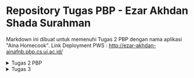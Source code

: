 # Repository Tugas PBP - Ezar Akhdan Shada Surahman
Markdown ini dibuat untuk memenuhi Tugas 2 PBP dengan nama aplikasi "Aina Homecook". 
Link Deployment PWS : http://ezar-akhdan-ainafnb.pbp.cs.ui.ac.id/
<details>

 <summary>Tugas 2 PBP </summary>

## Step-by-step pengerjaan proyek

Berikut merupakan step-by-step pengerjaan proyek ini:

### Pembuatan Proyek Django

1. Saya membuat direktori `aina-fnb` pada laptop saya sebagai direktori untuk proyek ini.
2. Pada direktori `aina-fnb` saya menginstall virtual environment melalui terminal dengan command berikut:

   ```python
   python3 -m venv env
   ```
3. Setelah virtual environment terinstall, saya mengaktifkannya dengan commad:

   ```
   source env/bin/activate
   ```
4. Saya membuat file `requirements.txt` dengan isi sebagai berikut:

   ```
   django
   gunicorn
   whitenoise
   psycopg2-binary
   requests
   urllib3
   ```
5. Setelah itu saya melakukan dependencies pada `requirements.txt` dengan command:

   ```
   pip install -r requirements.tx
   ```
6. Lalu, saya melakukan instalansi project django dengan nama `aina_fnb` dengan command berikut:

   ```
   django-admin startproject aina_fnb .
   ```
7. Setelah proyek terinstall, saya menambahkan `"localhost"` dan `"127.0.0.1"` sebagai bagian dari `ALLOWED_HOST` pada file `settings.py`.

   ### Membuat aplikasi `main`
8. Saya membuat aplikasi baru bernama `main` dengan command:

   ```
   python manage.py startapp main
   ```

   #### Membuat Template
9. Setelah aplikasi main terinstall, saya menambahkan `'main'` ke list `INSTALLED_APPS` pada file `settings.py` sebagai penanda adanya aplikasi `main` ini.
10. Untuk membuat template, saya membuat direktori `templates` (di dalam direktori `main`) lalu menambahkan file `main.html` yang akan berperan sebagai templatenya.
11. Saya mengisi template dengan komponen-komponen yang dibutuhkan serta langsung menggunakan template variables untuk attrbute-attribute yang akan ditampilkan.

    ### Membuat Models
12. Setelah template, saya menambahkan sebuah model pada file `model.py`   yaitu `FoodEntry` yang memili attribute `name` , `price`, `ready`,dan  `description` serta sebuah read-only variable yaitu `is_pricy` untuk menentukan apakah sebuah makanan termasuk relatif mahal atau tidak.
13. Untuk mengaplikasikan model saya melakukan migration dengan dua command di bawah:

    ```
    python3 manage.py makemigrations
    python3 manage.py migrate
    ```

    ### Menghubungkan View dengan Template
14. Selanjutnya, saya mengisi file `views.py `dengan sebuah function bernama `show_main` yang akan "mengirim" data ke template jika terdapat request dari template.
15. Data yang akan dikirim berupa atribut-atribut berupa atribut `name`,` price`, `ready, description`, `nama_aplikasi`, `nama_saya`, dan `kelas_saya`.

    ### Mengonfigurasi URL
16. Pertama, saya membuat file `urls.py` di dalam `main` dan menambahkan kode di bawah untuk mengonfigurasi routing pada aplikasi:

    ```
    from django.urls import path
    from main.views import show_main

    app_name = 'main'

    urlpatterns = [
        path('', show_main, name='show_main'),
    ]
    ```
17. Setelah itu, saya mengonfigurasi file `urls.py` yang berada pada `aina_fnb` untuk routing project keseluruhan dengan kode dibawah:

    ```
    ...
    from django.urls import path, include
    ...

    urlpatterns = [
        ...
        path('', include('main.urls')),
        ...
    ]
    ```

    ### Unit Tests
18. Selanjutnya, saya menambahkan beberapa unit tests pada `tests.py` yang bertujuan untuk memeriksa kebenaran kode, unit test yang dibuat meliputi:

    - Memeriksa apakah URL index (utama) bisa diakses
    - Memeriksa apakah halaman index (utama) dirender dengan template dari `main.html`
    - Memeriksa apakah halaman yang tidak ada pada project akan memberikan respons 404.
    - Memeriksa kebenaran read-only attributes yang ada di `models.py`
19. Untuk memeriksa kebenaran kode, saya menggunakan command:

    ```
    python manage.py test
    ```

### Git dan PWS Deployment

20. Saya membuat repository baru di github lalu menghubungkannya kepada repository yang ada pada lokal (melakukan `git init` terlebih dahulu)
21. Setelah terhubung, saya melakukan `add`, `commit`, dan `push` ke remote repository github
22. Untuk melakukan deployment ke PWS, pertama saya menambahkan URL repo saya ke list `ALLOWED_HOST` pada `settings.py`.
23. Terakhir, saya menyambungkan repository dengan PWS, lalu melakukan push ke repository PWS untuk melakukan deployment.

## Request client ke web aplikasi berbasis Django

[![Screenshot-2024-09-18-at-09-47-38.png](https://i.postimg.cc/6qy7Z9Yr/Screenshot-2024-09-18-at-09-47-38.png)](https://postimg.cc/RJxV5zrh)[![Screenshot-2024-09-18-at-09-47-38.png](https://i.postimg.cc/6qy7Z9Yr/Screenshot-2024-09-18-at-09-47-38.png)](https://postimg.cc/RJxV5zrh)

Secara singkat, saat user/client berinteraksi dengan website berbasis Django, maka device user akan mengirimkan sebuah HTTP request yang akan diarahkan oleh `urls.py` ke `views.py`. `views.py` memiliki peran penting untuk memilih data apa yang akan ditampilkan kepada user (bisa melalui database yang ada pada `models.py` maupun tidak) dan juga memilih template atau tampilan yang akan ditampilkan (berkas `html`).

`urls.py` -> mengarahkan user ke halaman yang sesuai.

`views.py` -> memilih data (`models.py`) serta tampilan/template (`main.html`) untuk diberikan kepada user

`models.py` -> sebagai database.

`main.html` -> sebagai tampilan/template untuk menampilkan data.

## Fungsi `git` dalam pengembangan perangkat lunak

`git` merupakan salah satu Version Control yang paling banyak digunakan. Berikut merupakan beberapa fungsi utama git:

- Version Control : `git` membuat pelacakan perubahan kode sangat mudah. Fitur ini sangat berguna saat developer memilki bug atau error lalu ingin melakukan debugging. Jika sudah "mentok", developer juga bisa mengembalikannya ke versi sebelumnya
- Collaborative : Dengan menggunakan layanan online seperti GitHub, developer bisa melakukan development secara bersamaan tanpa harus berada di tempat yang sama. Fitur Branching dan Merge pada `git` sangat berpengaruh dalam aspek kolaborasi.

Dengan Git, pengembangan perangkat lunak menjadi lebih terstruktur, efisien, dan terkelola dengan baik, terutama dalam tim besar atau proyek jangka panjang.

## Mengapa Django?

Menurut saya, salah satu faktor dipilihnya Django adalah karena bahasa pemorgramannya, yaitu Python. Python merupakan bahasa yang sudah dipelajari dari Semester 1. Sehingga, mahasiswa tidak perlu belajar syntax namun langsung fokus di konsep pemrograman berbasis platform. Selain itu, saya mengetahui bahwa Django merupakan framework yang sangat sering digunakan sehingga dokumentasi sudah lengkap dan komunitasnya sudah sangat luas.

## Kenapa models pada Django disebut sebagai ORM?

Models pada Django disebut sebagai ORM karena (Object Relational Mapping) karena sifat dari models yang mengonversi data menjadi tabel secara langsung. Akibatnya, developer tidak perlu berhubungan langsung dengan tabel-tabel data seperti SQL, namun bisa langsung membuat dan mengakses data dari model. `<br />`

Sekian jawaban dari saya. Terimakasih `<br />`

Salam `<br />`

Ezar

</details>
<details>
<summary>Tugas 3</summary>

## Mengapa kita memerlukan Data Delivery?

Pada website yang menggunakan data dinamis, tentu sangat sulit dan banyak effort yang dilakukan jika kode `html` nya selalu diupdate berdasarkan input dari User. Oleh karena itu, kita membutuhkan data delivery agar penyampaian dan pengaksesan data dapat dilakukan secara otomatis dan real-time.

## JSON vs XML

Dibandingkan dengan XML, JSON lebih ringan, lebih mudah dibaca, dan lebih mudah ditulis oleh manusia serta lebih efisien untuk mesin. Karena JSON menggunakan struktur berbasis objek, JSON lebih sesuai untuk aplikasi web modern, terutama dalam komunikasi client-server. Di lain sisi, XML memiliki markup yang lebih kompleks dan lebih berat.

## `is_valid()` pada form Django

function `is_valid()` memastikan apakah semua field terisi dengan jenis datafield yang dibutuhkan dan tidak boleh ada field yang kosong. Sebenarnya, `is_valid()` juga bisa dibuat dengan settingan custom namun pada saat ini, `is_valid()` hanya digunakan untuk validasi datatype

## `csrf_token`: apa fungsinya?

Kita membutuhkan `csrf_token` saat membuat form di Django untuk melindungi aplikasi dari serangan CSRF (Cross-Site Request Forgery), di mana penyerang dapat mengeksploitasi sesi pengguna yang sah untuk menjalankan aksi berbahaya tanpa sepengetahuan pengguna. Jika kita tidak menambahkan `csrf_token`, aplikasi menjadi rentan terhadap serangan ini, di mana penyerang bisa memalsukan permintaan dari pengguna dengan cara mengirimkan form palsu dari domain yang berbeda. Tanpa validasi `csrf_token`, server tidak bisa membedakan apakah permintaan tersebut sah atau berasal dari sumber yang tidak valid, yang dapat menyebabkan perubahan data tanpa izin.

## Screenshot Postman

### XML semua object

<img width="1271" alt="Screenshot 2024-09-17 at 13 38 24" src="https://github.com/user-attachments/assets/ccda0e4d-0612-4036-97fd-2b9d6e51af61">
### JSON Semua Object
<img width="1273" alt="Screenshot 2024-09-17 at 13 38 35" src="https://github.com/user-attachments/assets/45d8174f-8e89-4b4d-8614-000badca09a3">
### XML search by ID
<img width="1270" alt="Screenshot 2024-09-17 at 13 38 51" src="https://github.com/user-attachments/assets/754c1f95-e743-4053-a016-414a689df143">
### JSON search by ID
<img width="1271" alt="Screenshot 2024-09-17 at 13 39 25" src="https://github.com/user-attachments/assets/0c9c1311-c61e-4088-863d-acebf0f2c4f6">

## Implementasi Checklist

1. Pertama, saya membuat sebuah template yang akan digunakan oleh template template lainnya. Hal ini dilakukan dengan cara membuat direktori baru di direktori utama proyek yang bernama `templates` lalu membuat sebuah file dengan nama `base.html`
2. Selanjutnya, saya isi `base.html` dengan boileprplate HTML dengan mengisi bagian `meta`  dengan ` {% block meta %} {% endblock meta %}` dan   `body` dengan `{% block content %} {% endblock content %}` untuk digunakan di template-template selanjutnya.
3. Agar `base.html` bisa dianggap sebagai template, saya menambahkan `[BASE_DIR/'templates']` pada setting `'DIRS'` yang ada di `settings.py` pada direktori project.
4. Setelah itu, saya mengubah isi dari `main.html` pada direktori `main/templates` agar `main.html` mengikuti base template yang sudah dibuat.
5. Untuk mengubah primary key setiap record dengan UUID, saya menambahkan 1 attribute pada `models.py` yang ada pada direktori `main` yaitu `id` yang menggunakan UUID sebagai value nya. id ini akan dibuat secara otomatis saat ada record baru yang ditambahkan ke database.
6. Untuk mengimplementasi perubahan yang dibuat, saya melakukan command:
   ```
   python3 manage.py makemigrations
   python3 manage.py migrate
   ```
7. Selanjutnya, saya membuat form pertambahan makanan yang ada di file `forms.py` pada direktori `main` . Form ini meminta field-field sesuai dengan attribute yang dibutuhkan pada `models.py`.
8. Untuk mengaplikasikan form pada website, pertama saya menambahkan function `create_food_entry` pada file `views.py` pada `main` . function ini berisi logic untuk memeriksa kevalidasian form dan menyimpan object saat di input. Function ini akan menampilkan page form.
9. Di file yang sama, saya menambahkan `food_entries` yang mengambil semua object yang ada pada database untuk ditampilkan pada website.
10. pada `urls.py` yang ada pada direktori `main`, saya menambahkan path `create-food-entry` sebagai form untuk menginput data.
11. Untuk tampilan pada website, saya membuat template `create_food_entry.html` di direktori `templates` pada `main` yang akan menampilkan form dalam bentuk sebuah tabel.
12. Untuk mengimplementasi function `views.py` agar bisa menampilkan data dengan format XML atau JSON, saya menggunakan `serializers` untuk menampilkan data nya.
13. Pertama, saya membuat function `show_xml` yang mengambil seluruh data lalu menggunakan serializer untuk show dalam bentuk XML. Hal yang sama saya lakukan untuk `show_json` yang menampilkan JSON.
14. Untuk function search by id, saya membuat function `show_xml_by_id` dan `show_json_by_id` yang akan memfilter object berdasarkan ID.
15. Terakhir, saya menyambungkannya ke web dengan cara membuat path untuk masing-masing function yang sudah di buat.
</details>
